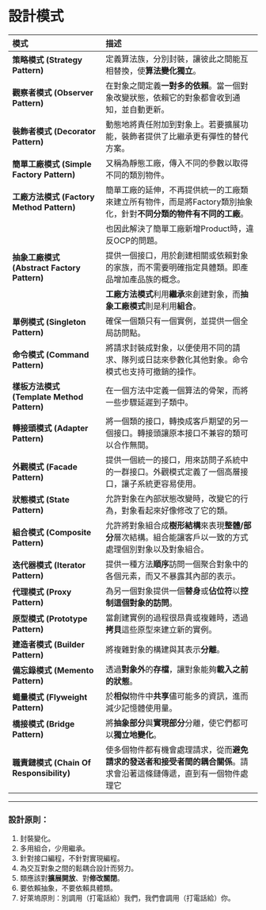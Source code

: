# **設計模式**

| 模式 | 描述 |
| :-----| :---- |
| **策略模式 (Strategy Pattern)** | 定義算法族，分別封裝，讓彼此之間能互相替換，使**算法變化獨立**。 |
| **觀察者模式 (Observer Pattern)** | 在對象之間定義**一對多的依賴**。當一個對象改變狀態，依賴它的對象都會收到通知，並自動更新。 |
| **裝飾者模式 (Decorator Pattern)** | 動態地將責任附加到對象上。若要擴展功能，裝飾者提供了比繼承更有彈性的替代方案。 |
| **簡單工廠模式 (Simple Factory Pattern)** | 又稱為靜態工廠，傳入不同的參數以取得不同的類別物件。 |
| **工廠方法模式 (Factory Method Pattern)** | 簡單工廠的延伸，不再提供統一的工廠類來建立所有物件，而是將Factory類別抽象化，針對**不同分類的物件有不同的工廠**。 |
| | 也因此解決了簡單工廠新增Product時，違反OCP的問題。 |
| **抽象工廠模式 (Abstract Factory Pattern)** | 提供一個接口，用於創建相關或依賴對象的家族，而不需要明確指定具體類。即產品增加產品族的概念。 |
| | **工廠方法模式**利用**繼承**來創建對象，而**抽象工廠模式**則是利用**組合**。 |
| **單例模式 (Singleton Pattern)** | 確保一個類只有一個實例，並提供一個全局訪問點。 |
| **命令模式 (Command Pattern)** | 將請求封裝成對象，以便使用不同的請求、隊列或日誌來參數化其他對象。命令模式也支持可撤銷的操作。 |
| **樣板方法模式 (Template Method Pattern)**  | 在一個方法中定義一個算法的骨架，而將一些步驟延遲到子類中。 |
| **轉接頭模式 (Adapter Pattern)** | 將一個類的接口，轉換成客戶期望的另一個接口。轉接頭讓原本接口不兼容的類可以合作無間。 |
| **外觀模式 (Facade Pattern)** | 提供一個統一的接口，用來訪問子系統中的一群接口。外觀模式定義了一個高層接口，讓子系統更容易使用。 |
| **狀態模式 (State Pattern)** | 允許對象在內部狀態改變時，改變它的行為，對象看起來好像修改了它的類。 |
| **組合模式 (Composite Pattern)** | 允許將對象組合成**樹形結構**來表現**整體/部分**層次結構。組合能讓客戶以一致的方式處理個別對象以及對象組合。 |
| **迭代器模式 (Iterator Pattern)** | 提供一種方法**順序**訪問一個聚合對象中的各個元素，而又不暴露其內部的表示。 |
| **代理模式 (Proxy Pattern)** | 為另一個對象提供一個**替身**或**佔位符**以**控制這個對象的訪問**。 |
| **原型模式 (Prototype Pattern)** | 當創建實例的過程很昂貴或複雜時，透過**拷貝**這些原型來建立新的實例。 |
| **建造者模式 (Builder Pattern)** | 將複雜對象的構建與其表示**分離**。 |
| **備忘錄模式 (Memento Pattern)** | 透過**對象外**的**存檔**，讓對象能夠**載入之前的狀態**。 |
| **蠅量模式 (Flyweight Pattern)** | 於**相似**物件中**共享**儘可能多的資訊，進而減少記憶體使用量。 |
| **橋接模式 (Bridge Pattern)** | 將**抽象部分**與**實現部分**分離，使它們都可以**獨立地變化**。 |
| **職責鏈模式 (Chain Of Responsibility)** | 使多個物件都有機會處理請求，從而**避免請求的發送者和接受者間的耦合關係**。請求會沿著這條鏈傳遞，直到有一個物件處理它 |

---

### **設計原則：**
1. 封裝變化。
2. 多用組合，少用繼承。
3. 針對接口編程，不針對實現編程。
4. 為交互對象之間的鬆耦合設計而努力。
5. 類應該對**擴展開放**、對**修改關閉**。
6. 要依賴抽象，不要依賴具體類。
7. 好萊塢原則：別調用（打電話給）我們，我們會調用（打電話給）你。

